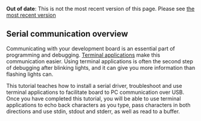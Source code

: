 <span class="warnings">**Out of date**: This is not the most recent version of this page. Please see [the most recent version](y)</span>
## Serial communication overview

Communicating with your development board is an essential part of programming and debugging. <a href="/docs/v5.6/tutorials/serial-comm.html#terminal-applications" target="_blank">Terminal applications</a> make this communication easier. Using terminal applications is often the second step of debugging after blinking lights, and it can give you more information than flashing lights can.

This tutorial teaches how to install a serial driver, troubleshoot and use terminal applications to facilitate board to PC communication over USB. Once you have completed this tutorial, you will be able to use terminal applications to echo back characters as you type, pass characters in both directions and use stdin, stdout and stderr, as well as read to a buffer.
